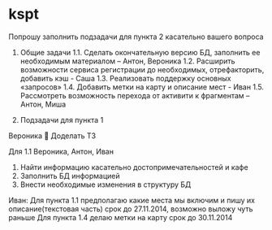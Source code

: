 kspt
====

Попрошу заполнить подзадачи для пункта 2 касательно вашего вопроса

1.	Общие задачи
1.1.	Сделать окончательную версию БД, заполнить ее необходимым материалом – Антон, Вероника
1.2.	Расширить возможности сервиса регистрации до необходимых, отрефакторить, добавить кэш - Саша
1.3.	Реализовать поддержку основных «запросов»
1.4.	Добавить метки на карту и описание мест - Иван
1.5.	Рассмотреть возможность перехода от активити к фрагментам – Антон, Миша


2.	Подзадачи для пункта 1

Вероника
	 Доделать ТЗ

Для 1.1 Вероника, Антон, Иван 
1.	Найти информацию касательно достопримечательностей и кафе
2.	Заполнить БД информацией
3.	Внести необходимые изменения в структуру БД

Иван:
Для пункта 1.1 предполагаю какие места мы включим и пишу их описание(текстовая часть) срок до 27.11.2014, возможно выложу чуть раньше
Для пункта 1.4 делаю метки на карту срок до 30.11.2014
